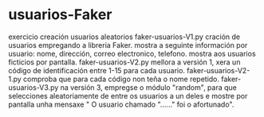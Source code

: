 # usuarios-Faker
exercicio creación usuarios aleatorios
faker-usuarios-V1.py 
    cración de usuarios empregando a libreria Faker.
    mostra a seguinte información por usuario: nome, dirección, correo electronico, telefono.
    mostra aos usuarios ficticios por pantalla.
faker-usuarios-V2.py
   mellora a versión 1, xera un código de identificación entre 1-15 para cada usuario.
faker-usuarios-V2-1.py
    comproba que para cada código non teña o nome repetido.
faker-usuarios-V3.py
    na versión 3, empregse o módulo "random", para que selecciones aleatoriamente de entre os usuarios a un deles e mostre por pantalla unha mensaxe " O usuario chamado "......" foi o afortunado". 
